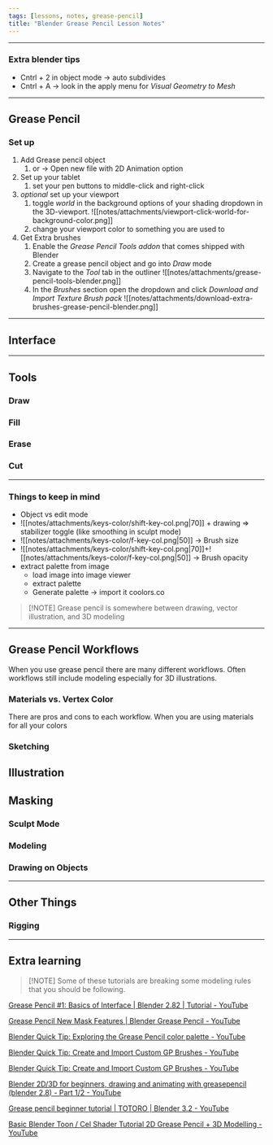 ```yaml
---
tags: [lessons, notes, grease-pencil]
title: "Blender Grease Pencil Lesson Notes"
---
```




---

### Extra blender tips
- Cntrl + 2 in object mode -> auto subdivides
- Cntrl + A -> look in the apply menu for *Visual Geometry to Mesh*




---

## Grease Pencil
### Set up
1. Add Grease pencil object
	1. or -> Open new file with 2D Animation option
2. Set up your tablet
	1. set your pen buttons to middle-click and right-click
3. *optional* set up your viewport
	1. toggle *world* in the background options of your shading dropdown in the 3D-viewport. ![[notes/attachments/viewport-click-world-for-background-color.png]]
	2. change your viewport color to something you are used to
4. Get Extra brushes
	1. Enable the *Grease Pencil Tools addon* that comes shipped with Blender
	2. Create a grease pencil object and go into *Draw* mode
	3.  Navigate to the *Tool* tab in the outliner ![[notes/attachments/grease-pencil-tools-blender.png]]
	4. In the *Brushes* section open the dropdown and click *Download and Import Texture Brush pack* ![[notes/attachments/download-extra-brushes-grease-pencil-blender.png]]

---
## Interface


---
## Tools

### Draw

### Fill

### Erase

### Cut




---
### Things to keep in mind

- Object vs edit mode
- ![[notes/attachments/keys-color/shift-key-col.png|70]] + drawing => stabilizer toggle (like smoothing in sculpt mode)
- ![[notes/attachments/keys-color/f-key-col.png|50]] -> Brush size
- ![[notes/attachments/keys-color/shift-key-col.png|70]]+![[notes/attachments/keys-color/f-key-col.png|50]] -> Brush opacity
- extract palette from image
	- load image into image viewer
	- extract palette
	- Generate palette -> import it coolors.co



>[!NOTE] Grease pencil is somewhere between drawing, vector illustration, and 3D modeling


---
## Grease Pencil Workflows
When you use grease pencil there are many different workflows. Often workflows still include modeling especially for 3D illustrations. 

### Materials vs. Vertex Color
There are pros and cons to each workflow.
When you are using materials for all your colors 

### Sketching


## Illustration


## Masking


### Sculpt Mode


### Modeling


### Drawing on Objects


---
## Other Things

### Rigging



---
## Extra learning

>[!NOTE] Some of these tutorials are breaking some modeling rules that you should be following.

[Grease Pencil #1: Basics of Interface | Blender 2.82 | Tutorial - YouTube](https://www.youtube.com/watch?v=w3O-t_dkoBU)

[Grease Pencil New Mask Features | Blender Grease Pencil - YouTube](https://www.youtube.com/watch?v=lI0V-0UuhmE)

[Blender Quick Tip: Exploring the Grease Pencil color palette - YouTube](https://www.youtube.com/watch?v=4VpvaSbh8KA)

[Blender Quick Tip: Create and Import Custom GP Brushes - YouTube](https://www.youtube.com/watch?v=6lk9Y2s6bQw)

[Blender Quick Tip: Create and Import Custom GP Brushes - YouTube](https://www.youtube.com/watch?v=6lk9Y2s6bQw)

[Blender 2D/3D for beginners, drawing and animating with greasepencil (blender 2.8) - Part 1/2 - YouTube](https://www.youtube.com/watch?v=c57qq2nE3B0)

[Grease pencil beginner tutorial | TOTORO | Blender 3.2 - YouTube](https://www.youtube.com/watch?v=SpFwrQOpQ0M)

[Basic Blender Toon / Cel Shader Tutorial 2D Grease Pencil + 3D Modelling - YouTube](https://www.youtube.com/watch?v=hBztmFHkNQo)
